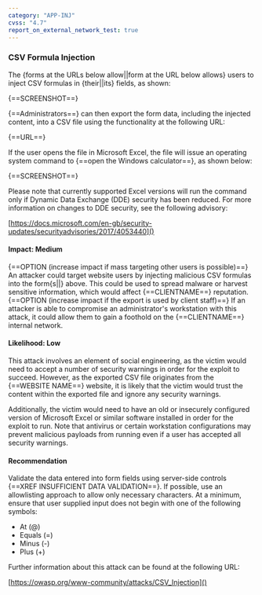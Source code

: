 ```yaml
---
category: "APP-INJ"
cvss: "4.7"
report_on_external_network_test: true
---
```

### CSV Formula Injection
The {forms at the URLs below allow||form at the URL below allows} users to inject CSV formulas in {their||its} fields, as shown:

{==SCREENSHOT==}

{==Administrators==} can then export the form data, including the injected content, into a CSV file using the functionality at the following URL:

{==URL==}

If the user opens the file in Microsoft Excel, the file will issue an operating system command to {==open the Windows calculator==}, as shown below:

{==SCREENSHOT==}

Please note that currently supported Excel versions will run the command only if Dynamic Data Exchange (DDE) security has been reduced. For more information on changes to DDE security, see the following advisory:

[https://docs.microsoft.com/en-gb/security-updates/securityadvisories/2017/4053440]()
#### Impact: Medium
{==OPTION (increase impact if mass targeting other users is possible)==} An attacker could target website users by injecting malicious CSV formulas into the form{s||} above. This could be used to spread malware or harvest sensitive information, which would affect {==CLIENTNAME==} reputation. {==OPTION (increase impact if the export is used by client staff)==} If an attacker is able to compromise an administrator's workstation with this attack, it could allow them to gain a foothold on the {==CLIENTNAME==} internal network.
#### Likelihood: Low
This attack involves an element of social engineering, as the victim would need to accept a number of security warnings in order for the exploit to succeed. However, as the exported CSV file originates from the {==WEBSITE NAME==} website, it is likely that the victim would trust the content within the exported file and ignore any security warnings.

Additionally, the victim would need to have an old or insecurely configured version of Microsoft Excel or similar software installed in order for the exploit to run. Note that antivirus or certain workstation configurations may prevent malicious payloads from running even if a user has accepted all security warnings.
#### Recommendation
Validate the data entered into form fields using server-side controls {==XREF INSUFFICIENT DATA VALIDATION==}. If possible, use an allowlisting approach to allow only necessary characters. At a minimum, ensure that user supplied input does not begin with one of the following symbols:

 * At (@)
 * Equals (=)
 * Minus (-)
 * Plus (+)

Further information about this attack can be found at the following URL:

[https://owasp.org/www-community/attacks/CSV_Injection]()
